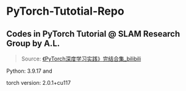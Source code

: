 # PyTorch-Tutotial-Repo

## Codes in PyTorch Tutorial @ SLAM Research Group by A.L.

> Source: [《PyTorch深度学习实践》完结合集_bilibili](https://www.bilibili.com/video/BV1Y7411d7Ys/?p=1&vd_source=bc33ceb1ece913cb7f42778a66435c5f)

Python:  3.9.17 and

torch version:  2.0.1+cu117

